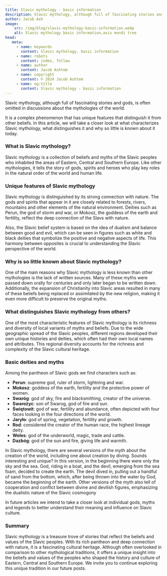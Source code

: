 ```yaml
---
title: Slavic mythology - basic information
description: Slavic mythology, although full of fascinating stories and gods, is often omitted in discussions about the mythologies of the world. It is a complex phenomenon that has unique features that distinguish it from other beliefs. In this article, we will take a closer look at what characterizes Slavic mythology, what distinguishes it and why so little is known about it today.
author: Jacob Ash
image:
    src: /img/blog/slavic-mythology-basic-information.webp
    alt: Slavic mythology basic information,axis mundi tree
head:
   meta:
     - name: keywords
       content: Slavic mythology, basic information
     - name: robots
       content: index, follow
     - name: author
       content: Jacob Ashtem
     - name: copyright
       content: © 2024 Jacob Ashtem
     - name: og:title
       content: Slavic mythology - basic information
---
```

Slavic mythology, although full of fascinating stories and gods, is often omitted in discussions about the mythologies of the world.
<!--more--> 
It is a complex phenomenon that has unique features that distinguish it from other beliefs. In this article, we will take a closer look at what characterizes Slavic mythology, what distinguishes it and why so little is known about it today.

### What is Slavic mythology?

Slavic mythology is a collection of beliefs and myths of the Slavic peoples who inhabited the areas of Eastern, Central and Southern Europe. Like other mythologies, it tells the story of gods, spirits and heroes who play key roles in the natural order of the world and human life.

### Unique features of Slavic mythology

Slavic mythology is distinguished by its strong connection with nature. The gods and spirits that appear in it are closely related to forests, rivers, mountains and other elements of the natural environment. Deities such as Perun, the god of storm and war, or Mokosz, the goddess of the earth and fertility, reflect the deep connection of the Slavs with nature.

Also, the Slavic belief system is based on the idea of dualism and balance between good and evil, which can be seen in figures such as white and black deities that symbolize the positive and negative aspects of life. This harmony between opposites is crucial to understanding the Slavic perspective of the world.

### Why is so little known about Slavic mythology?

One of the main reasons why Slavic mythology is less known than other mythologies is the lack of written sources. Many of these myths were passed down orally for centuries and only later began to be written down. Additionally, the expansion of Christianity into Slavic areas resulted in many of these beliefs being replaced or assimilated by the new religion, making it even more difficult to preserve the original myths.

### What distinguishes Slavic mythology from others?

One of the most characteristic features of Slavic mythology is its richness and diversity of local variants of myths and beliefs. Due to the wide geographic spread of the Slavic peoples, different regions developed their own unique histories and deities, which often had their own local names and attributes. This regional diversity accounts for the richness and complexity of the Slavic cultural heritage.

### Basic deities and myths

Among the pantheon of Slavic gods we find characters such as:
- **Perun**: supreme god, ruler of storm, lightning and war.
- **Mokosz**: goddess of the earth, fertility and the protective power of women.
- **Swaróg**: god of sky, fire and blacksmithing, creator of the universe.
- **Swarożyc**: son of Swarog, god of fire and sun.
- **Świętowit**: god of war, fertility and abundance, often depicted with four faces looking in the four directions of the world.
- **Jaryło**: god of spring, vegetation, fertility and growth.
- **Rod**: considered the creator of the human race, the highest lineage deity.
- **Weles**: god of the underworld, magic, trade and cattle.
- **Dazbóg**: god of the sun and fire, giving life and warmth.


In Slavic mythology, there are several versions of the myth about the creation of the world, including one about creation by diving. Sounds interesting and unique? In this version, in the beginning there were only the sky and the sea. God, riding in a boat, and the devil, emerging from the sea foam, decided to create the earth. The devil dived in, pulling out a handful of sand from the bottom, which, after being thrown into the water by God, became the beginning of the earth. Other versions of the myth also tell of cooperation and conflict between divine and devilish figures, emphasizing the dualistic nature of the Slavic cosmogony​

In future articles we intend to take a closer look at individual gods, myths and legends to better understand their meaning and influence on Slavic culture.

### Summary
Slavic mythology is a treasure trove of stories that reflect the beliefs and values of the Slavic peoples. With its rich pantheon and deep connection with nature, it is a fascinating cultural heritage. Although often overlooked in comparison to other mythological traditions, it offers a unique insight into the beliefs and values of the peoples who shaped the history and culture of Eastern, Central and Southern Europe. We invite you to continue exploring this unique tradition in our future posts.